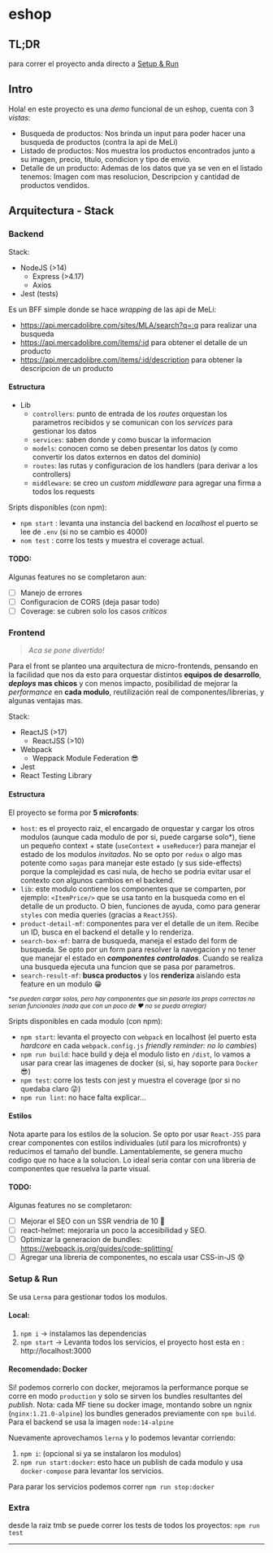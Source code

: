 # eshop


## TL;DR
para correr el proyecto anda directo a [Setup & Run](#setup--run)


## Intro

Hola! en este proyecto es una _demo_ funcional de un eshop, cuenta con 3 _vistas_:
- Busqueda de productos: Nos brinda un input para poder hacer una busqueda de productos (contra la api de MeLi)
- Listado de productos: Nos muestra los productos encontrados junto a su imagen, precio, titulo, condicion y tipo de envio.
- Detalle de un producto: Ademas de los datos que ya se ven en el listado tenemos: Imagen com mas resolucion, Descripcion y cantidad de productos vendidos.

## Arquitectura - Stack

### Backend

Stack:
- NodeJS (>14)
    + Express (>4.17)
    + Axios
- Jest (tests)

Es un BFF simple donde se hace _wrapping_ de las api de MeLi:
- https://api.mercadolibre.com/sites/MLA/search?q=:q para realizar una busqueda
- https://api.mercadolibre.com/items/:id para obtener el detalle de un producto
- https://api.mercadolibre.com/items/:id/description para obtener la descripcion de un producto

#### Estructura
- Lib
    + `controllers`: punto de entrada de los _routes_ orquestan los parametros recibidos y se comunican con los _services_ para gestionar los datos
    + `services`: saben donde y como buscar la informacion
    + `models`: conocen como se deben presentar los datos (y como convertir los datos externos en datos del dominio)
    + `routes`: las rutas y configuracion de los handlers (para derivar a los controllers)
    + `middleware`: se creo un _custom middleware_ para agregar una firma a todos los requests
    
Sripts disponibles (con npm):
- `npm start` : levanta una instancia del backend en _localhost_ el puerto se lee de `.env` (si no se cambio es 4000)
- `nom test` : corre los tests y muestra el coverage actual.

#### TODO:

Algunas features no se completaron aun: 
- [ ] Manejo de errores
- [ ] Configuracion de CORS (deja pasar todo)
- [ ] Coverage: se cubren solo los casos _criticos_ 

### Frontend

> _Aca se pone divertido!_

Para el front se planteo una arquitectura de micro-frontends, pensando en la facilidad que nos da esto para orquestar distintos **equipos de desarrollo**, **_deploys_ mas chicos** y con menos impacto, posibilidad de mejorar la _performance_ en **cada modulo**, reutilización real de componentes/librerias, y algunas ventajas mas.

Stack:
- ReactJS (>17)
    - ReactJSS (>10)
- Webpack
    - Weppack Module Federation 😎
- Jest
- React Testing Library

#### Estructura

El proyecto se forma por **5 microfonts**:
- `host`: es el proyecto raiz, el encargado de orquestar y cargar los otros modulos (aunque cada modulo de por si, puede cargarse solo*), tiene un pequeño context + state (`useContext` + `useReducer`) para manejar el estado de los modulos _invitados_. No se opto por `redux` o algo mas potente como `sagas` para manejar este estado (y sus side-effects) porque la complejidad es casi nula, de hecho se podria evitar usar el contexto con algunos cambios en el backend.
- `lib`: este modulo contiene los componentes que se comparten, por ejemplo: `<ItemPrice/>` que se usa tanto en la busqueda como en el detalle de un producto. O bien, funciones de ayuda, como para generar `styles` con media queries (gracias a `ReactJSS`).
- `product-detail-mf`: componentes para ver el detalle de un item. Recibe un ID, busca en el backend el detalle y lo renderiza.
- `search-box-mf`: barra de busqueda, maneja el estado del form de busqueda. Se opto por un form para resolver la navegacion y no tener que manejar el estado en **_componentes controlados_**. Cuando se realiza una busqueda ejecuta una funcion que se pasa por parametros.
- `search-result-mf`: **busca productos** y los **renderiza** aislando esta feature en un modulo 😁

<sub> *_se pueden cargar solos, pero hay componentes que sin pasarle las props correctas no serian funcionales (nada que con un poco de ❤️ no se pueda arreglar)_ <sub>

Sripts disponibles en cada modulo (con npm):
- `npm start`: levanta el proyecto con `webpack` en localhost (el puerto esta _hardcore_ en cada `webpack.config.js` _friendly reminder: no lo cambies_)
- `npm run build`: hace build y deja el modulo listo en `/dist`, lo vamos a usar para crear las imagenes de docker (si, si, hay soporte para `Docker` 😎)
- `npm test`: corre los tests con jest y muestra el coverage (por si no quedaba claro 😜)
- `npm run lint`: no hace falta explicar...

#### Estilos

Nota aparte para los estilos de la solucion. Se opto por usar `React-JSS` para crear componentes con estilos individuales (util para los microfronts) y reducimos el tamaño del bundle.
Lamentablemente, se genera mucho codigo que no hace a la solucion. Lo ideal seria contar con una libreria de componentes que resuelva la parte visual.

#### TODO:

Algunas features no se completaron: 
- [ ] Mejorar el SEO con un SSR vendria de 10 💯
- [ ] react-helmet: mejoraria un poco la accesibilidad y SEO.
- [ ] Optimizar la generacion de bundles: https://webpack.js.org/guides/code-splitting/
- [ ] Agregar una libreria de componentes, no escala usar CSS-in-JS 😰

### Setup & Run

Se usa `Lerna` para gestionar todos los modulos.

#### Local:
1. `npm i` -> instalamos las dependencias
2. `npm start` -> Levanta todos los servicios, el proyecto host esta en : http://localhost:3000

#### Recomendado: Docker

Si! podemos correrlo con docker, mejoramos la performance porque se corre en modo `production` y solo se sirven los bundles resultantes del _publish_.
Nota: cada MF tiene su docker image, montando sobre un ngnix (`nginx:1.21.0-alpine`) los bundles generados previamente con `npm build`. 
Para el backend se usa la imagen `node:14-alpine`

Nuevamente aprovechamos `lerna` y lo podemos levantar corriendo:
1. `npm i`: (opcional si ya se instalaron los modulos)
2. `npm run start:docker`: esto hace un publish de cada modulo y usa `docker-compose` para levantar los servicios.

Para parar los servicios podemos correr `npm run stop:docker`

### Extra
 desde la raiz tmb se puede correr los tests de todos los proyectos: `npm run test`


 ----------
 

&nbsp;

&nbsp;

&nbsp;

&nbsp;

&nbsp;

&nbsp;

&nbsp;

&nbsp;

&nbsp;

&nbsp;

&nbsp;

&nbsp;

&nbsp;

&nbsp;

&nbsp;

&nbsp;

&nbsp;

&nbsp;

&nbsp;

&nbsp;

&nbsp;

&nbsp;

&nbsp;

&nbsp;

&nbsp;

&nbsp;

&nbsp;

&nbsp;

&nbsp;

&nbsp;

&nbsp;

&nbsp;

&nbsp;

&nbsp;

&nbsp;

&nbsp;

&nbsp;

&nbsp;

&nbsp;

&nbsp;

&nbsp;

&nbsp;

&nbsp;

&nbsp;

 > <sub> _gracias por llegar hasta el final!_ <sub>

 ![Alt Text](https://media.giphy.com/media/4ml290TZ35zOM/giphy.gif)

